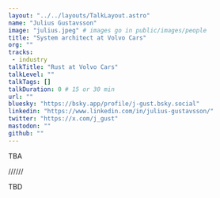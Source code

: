 ```yaml
---
layout: "../../layouts/TalkLayout.astro"
name: "Julius Gustavsson"
image: "julius.jpeg" # images go in public/images/people
title: "System architect at Volvo Cars"
org: ""
tracks: 
 - industry
talkTitle: "Rust at Volvo Cars"
talkLevel: ""
talkTags: []
talkDuration: 0 # 15 or 30 min
url: ""
bluesky: "https://bsky.app/profile/j-gust.bsky.social"
linkedin: "https://www.linkedin.com/in/julius-gustavsson/"
twitter: "https://x.com/j_gust"
mastodon: ""
github: ""
---
```


TBA

////// <!-- sepatator between abstract and bio -->

TBD


